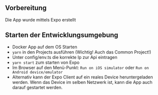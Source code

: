 ## Vorbereitung

Die App wurde mittels Expo erstellt

## Starten der Entwicklungsumgebung

- Docker App auf dem OS Starten
- `yarn` in den Projects ausführen (Wichtig! Auch das Common Project!)
- Unter config/env.ts die korrekte Ip zur Api eintragen
- `yarn start` zum starten von Expo
- Im Browser auf den Menü-Punkt: `Run on iOS simulator` oder `Run on Android device/emulator`
- Alternativ kann der Expo Client auf ein reales Device heruntergeladen werden. Wenn das Device im selben Netzwerk ist, kann die App auch darauf gestartet werden.
